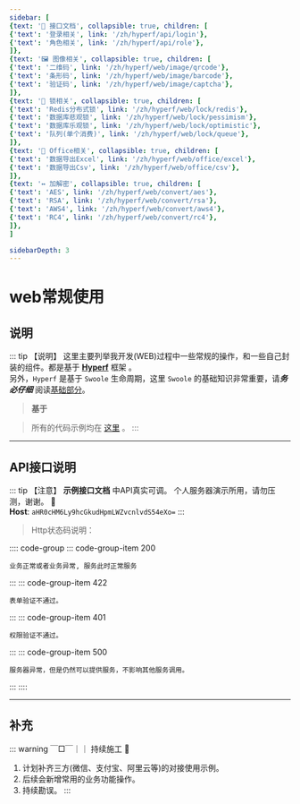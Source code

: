 ```yaml
---
sidebar: [
{text: '🚀 接口文档', collapsible: true, children: [
{'text': '登录相关', link: '/zh/hyperf/api/login'},
{'text': '角色相关', link: '/zh/hyperf/api/role'},
]},
{text: '🖼 图像相关', collapsible: true, children: [
{'text': '二维码', link: '/zh/hyperf/web/image/qrcode'},
{'text': '条形码', link: '/zh/hyperf/web/image/barcode'},
{'text': '验证码', link: '/zh/hyperf/web/image/captcha'},
]},
{text: '🔐 锁相关', collapsible: true, children: [
{'text': 'Redis分布式锁', link: '/zh/hyperf/web/lock/redis'},
{'text': '数据库悲观锁', link: '/zh/hyperf/web/lock/pessimism'},
{'text': '数据库乐观锁', link: '/zh/hyperf/web/lock/optimistic'},
{'text': '队列(单个消费)', link: '/zh/hyperf/web/lock/queue'},
]},
{text: '🏢 Office相关', collapsible: true, children: [
{'text': '数据导出Excel', link: '/zh/hyperf/web/office/excel'},
{'text': '数据导出Csv', link: '/zh/hyperf/web/office/csv'},
]},
{text: '↔️ 加解密', collapsible: true, children: [
{'text': 'AES', link: '/zh/hyperf/web/convert/aes'},
{'text': 'RSA', link: '/zh/hyperf/web/convert/rsa'},
{'text': 'AWS4', link: '/zh/hyperf/web/convert/aws4'},
{'text': 'RC4', link: '/zh/hyperf/web/convert/rc4'},
]},
]

sidebarDepth: 3
---
```


# web常规使用

## 说明

::: tip 【说明】
这里主要列举我开发(WEB)过程中一些常规的操作，和一些自己封装的组件。都是基于 **[Hyperf](https://hyperf.wiki/3.0/)** 框架 。\
另外，`Hyperf` 是基于 `Swoole` 生命周期，这里 `Swoole` 的基础知识非常重要，请***务必仔细*** 阅读[基础部分](https://wiki.swoole.com/#/learn)。

> **基于 <Badge type="tip" text="Hyperf v3.x" vertical="middle" />** 

> 所有的代码示例均在 [这里](https://github.com/JerryTZF/hyperf-v3/blob/main/app/Controller/TestListController.php) 。
:::

---

## API接口说明

::: tip 【注意】
**示例接口文档** 中API真实可调。 个人服务器演示所用，请勿压测，谢谢。 🙏 \
**Host**: `aHR0cHM6Ly9hcGkudHpmLWZvcnlvdS54eXo=`
:::

> Http状态码说明：

:::: code-group
::: code-group-item 200
```text:no-line-numbers
业务正常或者业务异常, 服务此时正常服务
```
:::
::: code-group-item 422
```text:no-line-numbers
表单验证不通过。
```
:::
::: code-group-item 401
```text:no-line-numbers
权限验证不通过。
```
:::
::: code-group-item 500
```text:no-line-numbers
服务器异常，但是仍然可以提供服务，不影响其他服务调用。
```
:::
::::

--- 

## 补充

::: warning ￣□￣｜｜
持续施工 :construction:
1. 计划补齐三方(微信、支付宝、阿里云等)的对接使用示例。
2. 后续会新增常用的业务功能操作。
3. 持续勘误。
:::